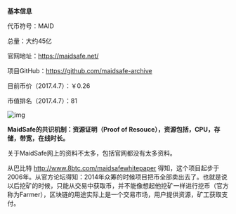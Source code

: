 **基本信息**

代币符号：MAID

总量：大约45亿

官网地址：https://maidsafe.net/

项目GitHub：https://github.com/maidsafe-archive

目前币价（2017.4.7）：￥0.26

市值排名（2017.4.7）：81

![img](https://mmbiz.qpic.cn/mmbiz_png/xejciah3nMYhibmvd7V0JiaibjZBNic4nHHHTFvxoicRFZUm7aoXt23zT2SAMavQFDU4M1eldFtovtFa0xGQ0zAibqfBA/640?wx_fmt=png&tp=webp&wxfrom=5&wx_lazy=1)

**MaidSafe的共识机制：资源证明（Proof of Resouce），资源包括，CPU，存储，带宽，在线时长。**

关于MaidSafe网上的资料不太多，包括官网都没有太多资料。

从巴比特 http://www.8btc.com/maidsafewhitepaper 得知，这个项目起步于2006年。从官方论坛得知：2014年众筹的时候项目把币全部卖出去了。也就是说以后挖矿的时候，只能从交易中获取币，并不能像想起他挖矿一样进行挖币（官方称为Farmer），区块链的用途实际上是一个交易市场，用户提供资源，矿工获取支付。